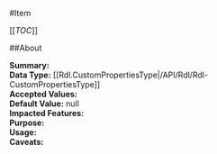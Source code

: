 #Item

[[_TOC_]]

##About

**Summary:**   
**Data Type:** [[Rdl.CustomPropertiesType|/API/Rdl/Rdl-CustomPropertiesType]]  
**Accepted Values:**   
**Default Value:** null  
**Impacted Features:**   
**Purpose:**   
**Usage:**   
**Caveats:**   

